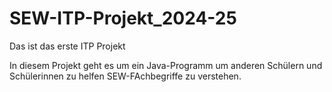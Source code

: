 # SEW-ITP-Projekt_2024-25
Das ist das erste ITP Projekt

In diesem Projekt geht es um ein Java-Programm um anderen Schülern und Schülerinnen zu helfen SEW-FAchbegriffe zu verstehen.
